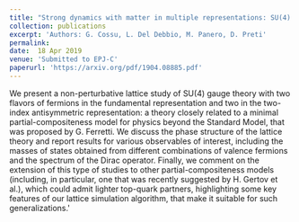 ```yaml
---
title: "Strong dynamics with matter in multiple representations: SU(4) gauge theory with fundamental and sextet fermions"
collection: publications
excerpt: 'Authors: G. Cossu, L. Del Debbio, M. Panero, D. Preti'
permalink: 
date:  18 Apr 2019
venue: 'Submitted to EPJ-C'
paperurl: 'https://arxiv.org/pdf/1904.08885.pdf'
---
```


We present a non-perturbative lattice study of SU(4) gauge theory with two flavors of fermions in the fundamental representation and two in the two-index antisymmetric representation: a theory closely related to a minimal partial-compositeness model for physics beyond the Standard Model, that was proposed by G. Ferretti. We discuss the phase structure of the lattice theory and report results for various observables of interest, including the masses of states obtained from different combinations of valence fermions and the spectrum of the Dirac operator. Finally, we comment on the extension of this type of studies to other partial-compositeness models (including, in particular, one that was recently suggested by H. Gertov et al.), which could admit lighter top-quark partners, highlighting some key features of our lattice simulation algorithm, that make it suitable for such generalizations.'
